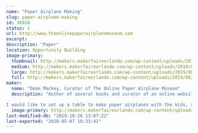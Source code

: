 ```yaml
---
name: "Paper Airplane Making"
slug: paper-airplane-making
id: 36918
status: 1
url: http://www.theonlinepaperairplanemuseum.com
excerpt:
description: "Paper"
location: Opportunity Building
image-primary:
  thumbnail: http://makers.makerfaireorlando.com/wp-content/uploads/2019/08/2012-TOPAM-Logo-150x150.jpg
  medium: http://makers.makerfaireorlando.com/wp-content/uploads/2019/08/2012-TOPAM-Logo-300x274.jpg
  large: http://makers.makerfaireorlando.com/wp-content/uploads/2019/08/2012-TOPAM-Logo.jpg
  full: http://makers.makerfaireorlando.com/wp-content/uploads/2019/08/2012-TOPAM-Logo.jpg
maker:
  name: "Dean Mackey, Curator of The Online Paper Airplane Museum"
  description: "Author of several books and curator of an online website featuring over 800 free paper airplane designs going all the way back to the 1880's,  Dean has been showing kids of all ages how to make and fly fun paper airplanes for nearly 20 years.

I would like to set up a table to make paper airplanes with the kids, and if you have time, I can do demonstrations of the history of paper airplanes for groups."
  image-primary: http://makers.makerfaireorlando.com/wp-content/uploads/2019/10/Screenshot_20181118-135459-1024x640.png
last-modified-db: "2019-10-26 13:07:22"
last-exported: "2020-05-07 10:33:41"
---
```

